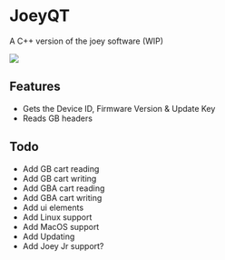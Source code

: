 # JoeyQT
A C++ version of the joey software (WIP)

![](https://i.imgur.com/t3WQP6z.png)

## Features
- Gets the Device ID, Firmware Version & Update Key
- Reads GB headers

## Todo
- Add GB cart reading
- Add GB cart writing
- Add GBA cart reading
- Add GBA cart writing
- Add ui elements
- Add Linux support
- Add MacOS support
- Add Updating
- Add Joey Jr support?
